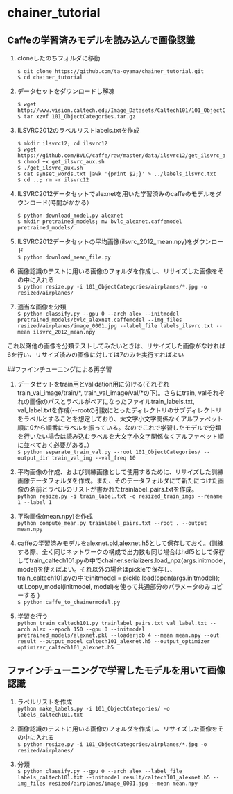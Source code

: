 # chainer_tutorial

## Caffeの学習済みモデルを読み込んで画像認識

1. cloneしたのちフォルダに移動  
    ```
    $ git clone https://github.com/ta-oyama/chainer_tutorial.git  
    $ cd chainer_tutorial
    ```

2. データセットをダウンロードし解凍  
    ```
    $ wget http://www.vision.caltech.edu/Image_Datasets/Caltech101/101_ObjectCategories.tar.gz  
    $ tar xzvf 101_ObjectCategories.tar.gz
    ```

3. ILSVRC2012のラベルリストlabels.txtを作成  
    ```
    $ mkdir ilsvrc12; cd ilsvrc12  
    $ wget https://github.com/BVLC/caffe/raw/master/data/ilsvrc12/get_ilsvrc_aux.sh  
    $ chmod +x get_ilsvrc_aux.sh  
    $ ./get_ilsvrc_aux.sh  
    $ cat synset_words.txt |awk '{print $2;}' > ../labels_ilsvrc.txt  
    $ cd ..; rm -r ilsvrc12  
    ```

4. ILSVRC2012データセットでalexnetを用いた学習済みのcaffeのモデルをダウンロード(時間がかかる）
    ```  
    $ python download_model.py alexnet  
    $ mkdir pretrained_models; mv bvlc_alexnet.caffemodel pretrained_models/  
    ```

5. ILSVRC2012データセットの平均画像(ilsvrc_2012_mean.npy)をダウンロード  
`$ python download_mean_file.py`  

6. 画像認識のテストに用いる画像のフォルダを作成し、リサイズした画像をその中に入れる  
`$ python resize.py -i 101_ObjectCategories/airplanes/*.jpg -o resized/airplanes/`  

7. 適当な画像を分類  
`$ python classify.py --gpu 0 --arch alex --initmodel pretrained_models/bvlc_alexnet.caffemodel --img_files resized/airplanes/image_0001.jpg --label_file labels_ilsvrc.txt --mean ilsvrc_2012_mean.npy`  

これ以降他の画像を分類テストしてみたいときは、リサイズした画像がなければ6を行い、リサイズ済みの画像に対しては7のみを実行すればよい

##ファインチューニングによる再学習  

1. データセットをtrain用とvalidation用に分ける(それぞれtrain_val_image/train/*, train_val_image/val/*の下)。さらにtrain, valそれぞれの画像のパスとラベルがペアになったファイルtrain_labels.txt, val_label.txtを作成(--rootの引数にとったディレクトリのサブディレクトリをラベルとすることを想定しており、大文字小文字関係なくアルファベット順に0から順番にラベルを振っている。なのでこれで学習したモデルで分類を行いたい場合は読み込むラベルを大文字小文字関係なくアルファベット順に並べておく必要がある。）  
`$ python separate_train_val.py --root 101_ObjectCategories/ --output_dir train_val_img --val_freq 10`

2. 平均画像の作成、および訓練画像として使用するために、リサイズした訓練画像データフォルダを作成。また、そのデータフォルダにて新たにつけた画像の名前とラベルのリストが書かれたtrainlabel_pairs.txtを作成。  
`python resize.py -i train_label.txt -o resized_train_imgs --rename 1 --label 1`

3. 平均画像(mean.npy)を作成  
`python compute_mean.py trainlabel_pairs.txt --root . --output mean.npy`

4. caffeの学習済みモデルをalexnet.pkl,alexnet.h5として保存しておく。(訓練する際、全く同じネットワークの構成で出力数も同じ場合はhdf5として保存してtrain_caltech101.pyの中でchainer.serializers.load_npz(args.initmodel, model)を使えばよい。それ以外の場合はpickleで保存し、train_caltech101.pyの中でinitmodel = pickle.load(open(args.initmodel)); util.copy_model(initmodel, model)を使って共通部分のパラメータのみコピーする )  
`$ python caffe_to_chainermodel.py`

5. 学習を行う  
`python train_caltech101.py trainlabel_pairs.txt val_label.txt --arch alex --epoch 150 --gpu 0 --initmodel pretrained_models/alexnet.pkl --loaderjob 4 --mean mean.npy --out result --output_model caltech101_alexnet.h5 --output_optimizer optimizer_caltech101_alexnet.h5`

## ファインチューニングで学習したモデルを用いて画像認識  

1. ラベルリストを作成  
`python make_labels.py -i 101_ObjectCategories/ -o labels_caltech101.txt`

2. 画像認識のテストに用いる画像のフォルダを作成し、リサイズした画像をその中に入れる  
`$ python resize.py -i 101_ObjectCategories/airplanes/*.jpg -o resized/airplanes/`

3. 分類  
`$ python classify.py --gpu 0 --arch alex --label_file labels_caltech101.txt --initmodel result/caltech101_alexnet.h5 --img_files resized/airplanes/image_0001.jpg --mean mean.npy`